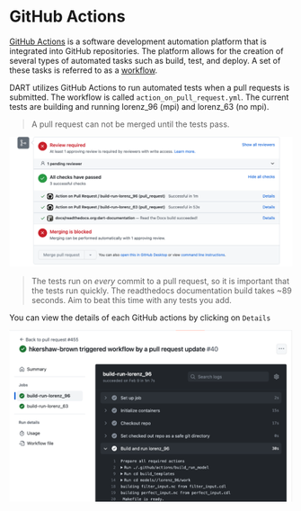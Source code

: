 # GitHub Actions

[GitHub Actions]((https://docs.github.com/en/actions/quickstart)) is a software development automation platform that is integrated into GitHub repositories. The platform allows for the creation of several types of automated tasks such as build, test, and deploy. A set of these tasks is referred to as a [workflow](./github-actions-workflow.md).

DART utilizes GitHub Actions to run automated tests when a pull requests is submitted.
The workflow is called `action_on_pull_request.yml`.
The current tests are building and running lorenz\_96 (mpi) and lorenz\_63 (no mpi).

> A pull request can not be merged until the tests pass.

![actions](images/actions.png)

>The tests run on _every_ commit to a pull request, so it is important that the tests run quickly.  The readthedocs documentation build takes ~89 seconds. Aim to beat this time with any tests you add.

You can view the details of each GitHub actions by clicking on `Details`

![details](images/details.png)

